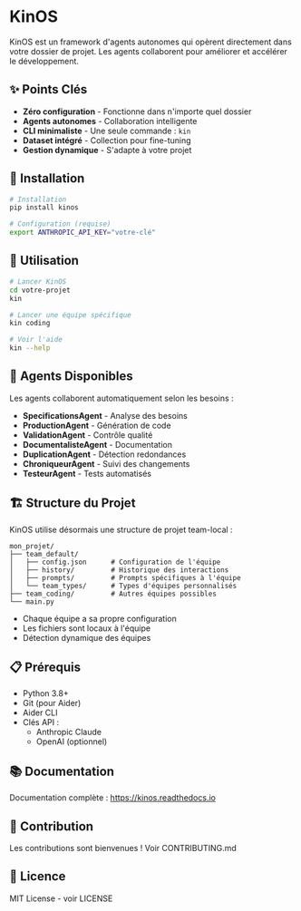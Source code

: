 # KinOS

KinOS est un framework d'agents autonomes qui opèrent directement dans votre dossier de projet. Les agents collaborent pour améliorer et accélérer le développement.

## ✨ Points Clés

- **Zéro configuration** - Fonctionne dans n'importe quel dossier
- **Agents autonomes** - Collaboration intelligente
- **CLI minimaliste** - Une seule commande : `kin`
- **Dataset intégré** - Collection pour fine-tuning
- **Gestion dynamique** - S'adapte à votre projet

## 🚀 Installation

```bash
# Installation
pip install kinos

# Configuration (requise)
export ANTHROPIC_API_KEY="votre-clé"
```

## 🚀 Utilisation

```bash
# Lancer KinOS
cd votre-projet
kin

# Lancer une équipe spécifique
kin coding

# Voir l'aide
kin --help
```

## 🤖 Agents Disponibles

Les agents collaborent automatiquement selon les besoins :

- **SpecificationsAgent** - Analyse des besoins
- **ProductionAgent** - Génération de code
- **ValidationAgent** - Contrôle qualité
- **DocumentalisteAgent** - Documentation
- **DuplicationAgent** - Détection redondances
- **ChroniqueurAgent** - Suivi des changements
- **TesteurAgent** - Tests automatisés

## 🏗️ Structure du Projet

KinOS utilise désormais une structure de projet team-local :

```
mon_projet/
├── team_default/
│   ├── config.json      # Configuration de l'équipe
│   ├── history/         # Historique des interactions
│   ├── prompts/         # Prompts spécifiques à l'équipe
│   └── team_types/      # Types d'équipes personnalisés
├── team_coding/         # Autres équipes possibles
└── main.py
```

- Chaque équipe a sa propre configuration
- Les fichiers sont locaux à l'équipe
- Détection dynamique des équipes

## 📋 Prérequis

- Python 3.8+
- Git (pour Aider)
- Aider CLI
- Clés API :
  * Anthropic Claude
  * OpenAI (optionnel)

## 📚 Documentation

Documentation complète : https://kinos.readthedocs.io

## 🤝 Contribution

Les contributions sont bienvenues ! Voir CONTRIBUTING.md

## 📝 Licence

MIT License - voir LICENSE
